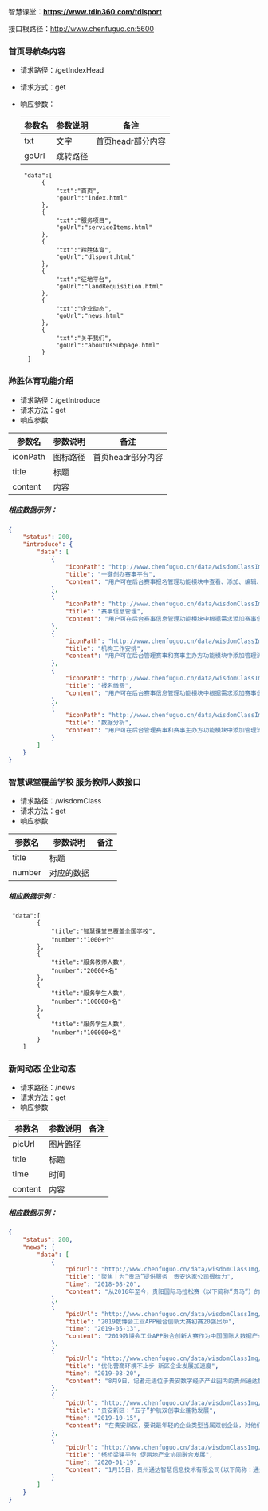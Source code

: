 智慧课堂：**https://www.tdin360.com/tdlsport**

接口根路径：http://www.chenfuguo.cn:5600

### 首页导航条内容

- 请求路径：/getIndexHead

- 请求方式：get

- 响应参数：

  | 参数名 | 参数说明 | 备注              |
  | ------ | -------- | ----------------- |
  | txt    | 文字     | 首页headr部分内容 |
  | goUrl  | 跳转路径 |                   |

   
  
  ```
   "data":[
        {
            "txt":"首页",
            "goUrl":"index.html"
        },
        {
            "txt":"服务项目",
            "goUrl":"serviceItems.html"
        },
        {
            "txt":"羚胜体育",
            "goUrl":"dlsport.html"
        },
        {
            "txt":"征地平台",
            "goUrl":"landRequisition.html"
        },
        {
            "txt":"企业动态",
            "goUrl":"news.html"
        },
        {
            "txt":"关于我们",
            "goUrl":"aboutUsSubpage.html"
        }
    ]
  ```
  
  



### 羚胜体育功能介绍

- 请求路径：/getIntroduce
- 请求方法：get
- 响应参数

| 参数名   | 参数说明 | 备注              |
| -------- | -------- | ----------------- |
| iconPath | 图标路径 | 首页headr部分内容 |
| title    | 标题     |                   |
| content  | 内容     |                   |

##### 相应数据示例：

```json
{
    "status": 200,
    "introduce": {
        "data": [
            {
                "iconPath": "http://www.chenfuguo.cn/data/wisdomClassImg/icon-99.png",
                "title": "一键创办赛事平台",
                "content": "用户可在后台赛事报名管理功能模块中查看、添加、编辑、删除或导出参赛者信息、分配参赛号码、设置赛事特殊号码、管理团队等。"
            },
            {
                "iconPath": "http://www.chenfuguo.cn/data/wisdomClassImg/icon-101.png",
                "title": "赛事信息管理",
                "content": "用户可在后台赛事信息管理功能模块中根据需求添加赛事信息内容，例如赛事新闻、公告等。"
            },
            {
                "iconPath": "http://www.chenfuguo.cn/data/wisdomClassImg/icon-103.png",
                "title": "机构工作安排",
                "content": "用户可在后台管理赛事和赛事主办方功能模块中添加管理流程、设置负责人、查看处理流程延期记录等。"
            },
            {
                "iconPath": "http://www.chenfuguo.cn/data/wisdomClassImg/icon-99.png",
                "title": "报名缴费",
                "content": "用户可在后台赛事信息管理功能模块中根据需求添加赛事信息内容，例如赛事新闻、公告等。"
            },
            {
                "iconPath": "http://www.chenfuguo.cn/data/wisdomClassImg/icon-113.png",
                "title": "数据分析",
                "content": "用户可在后台管理赛事和赛事主办方功能模块中添加管理流程、设置负责人、查看处理流程延期记录等。"
            }
        ]
    }
}
```

#####  



### 智慧课堂覆盖学校 服务教师人数接口

- 请求路径：/wisdomClass
- 请求方法：get
- 响应参数

| 参数名 | 参数说明   | 备注 |
| ------ | ---------- | ---- |
| title  | 标题       |      |
| number | 对应的数据 |      |

##### 相应数据示例：

```
 "data":[
        {
            "title":"智慧课堂已覆盖全国学校",
            "number":"1000+个"
        },
        {
            "title":"服务教师人数",
            "number":"20000+名"
        },
        {
            "title":"服务学生人数",
            "number":"100000+名"
        },
        {
            "title":"服务学生人数",
            "number":"100000+名"
        }
    ]

```

#####  



### 新闻动态 企业动态

- 请求路径：/news
- 请求方法：get
- 响应参数

| 参数名  | 参数说明 | 备注 |
| ------- | -------- | ---- |
| picUrl  | 图片路径 |      |
| title   | 标题     |      |
| time    | 时间     |      |
| content | 内容     |      |

##### 相应数据示例：

```json
{
    "status": 200,
    "news": {
        "data": [
            {
                "picUrl": "http://www.chenfuguo.cn/data/wisdomClassImg/nwesSingleImg.png",
                "title": "聚焦｜为“贵马”提供服务　贵安这家公司很给力",
                "time": "2018-08-20",
                "content": "从2016年至今，贵阳国际马拉松赛（以下简称“贵马”）的好评度呈逐年上升趋势，满意度也在不断提升，贵安新区一家新兴数字产业公司在其中作出了不小的贡献。"
            },
            {
                "picUrl": "http://www.chenfuguo.cn/data/wisdomClassImg/nwesSingleImg.png",
                "title": "2019数博会工业APP融合创新大赛初赛20强出炉",
                "time": "2019-05-13",
                "content": "2019数博会工业APP融合创新大赛作为中国国际大数据产业博览会的重要大赛之一，吸引了来自全国各地制造业企业、软件企业、科研院所、高等院校的创新团队报名参赛，覆盖多个省市。自3月25日正式启动以来，招募到1000+优秀项目，通过大赛组委会初步海选，共有500+项目在数博会官网进行展示。"
            },
            {
                "picUrl": "http://www.chenfuguo.cn/data/wisdomClassImg/nwesSingleImg.png",
                "title": "优化营商环境不止步 新区企业发展加速度",
                "time": "2019-08-20",
                "content": "8月9日，记者走进位于贵安数字经济产业园内的贵州通达智慧信息技术有限公司(以下简称：通达智慧)，只见宽敞整洁的办公室里，年轻的员工们正在认真地工作着。+优秀项目，通过大赛组委会初步海选，共有500+项目在数博会官网进行展示。"
            },
            {
                "picUrl": "http://www.chenfuguo.cn/data/wisdomClassImg/nwesSingleImg.png",
                "title": "贵安新区：“五子”护航双创事业蓬勃发展",
                "time": "2019-10-15",
                "content": "在贵安新区，要说最年轻的企业类型当属双创企业，对他们贴心的关怀和服务也是推动他们发展有力的一只手。贵州通达智慧信息技术有限公司就是得到“五子”工程帮助的典型企业。公司2016年落户新区，能够在3年时间内快速成长，新区“五子”工程给予双创企业强劲的发展动力。"
            },
            {
                "picUrl": "http://www.chenfuguo.cn/data/wisdomClassImg/nwesSingleImg.png",
                "title": "搭桥梁建平台 促两地产业协同融合发展",
                "time": "2020-01-19",
                "content": "1月15日，贵州通达智慧信息技术有限公司(以下简称：通达智慧)与广州视源电子科技股份有限公司(以下简称：视源股份公司)合作成立的视源股份公司贵阳办事处在贵阳市观山湖区金融城成立，这是通达智慧与贵阳企业融合发展的又一新起点。"
            }
        ]
    }
}
```

#####  











